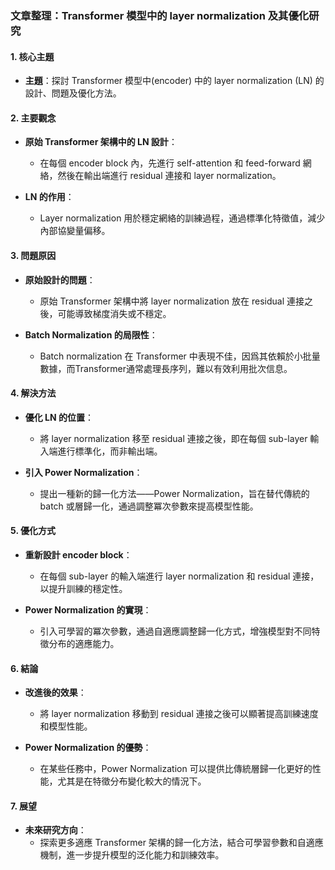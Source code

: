 ### 文章整理：Transformer 模型中的	layer normalization	及其優化研究

#### 1. 核心主題
- **主題**：探討 Transformer 模型中(encoder) 中的 layer normalization (LN) 的設計、問題及優化方法。

#### 2. 主要觀念
- **原始 Transformer 架構中的 LN 設計**：
  - 在每個 encoder block 內，先進行 self-attention 和 feed-forward 網絡，然後在輸出端進行 residual 連接和 layer normalization。
  
- **LN 的作用**：
  - Layer normalization 用於穩定網絡的訓練過程，通過標準化特徵值，減少內部協變量偏移。

#### 3. 問題原因
- **原始設計的問題**：
  - 原始 Transformer 架構中將 layer normalization 放在 residual 連接之後，可能導致梯度消失或不穩定。
  
- **Batch Normalization 的局限性**：
  - Batch normalization 在 Transformer 中表現不佳，因爲其依賴於小批量數據，而Transformer通常處理長序列，難以有效利用批次信息。

#### 4. 解決方法
- **優化 LN 的位置**：
  - 將 layer normalization 移至 residual 連接之後，即在每個 sub-layer 輸入端進行標準化，而非輸出端。
  
- **引入 Power Normalization**：
  - 提出一種新的歸一化方法——Power Normalization，旨在替代傳統的 batch 或層歸一化，通過調整冪次參數來提高模型性能。

#### 5. 優化方式
- **重新設計 encoder block**：
  - 在每個 sub-layer 的輸入端進行 layer normalization 和 residual 連接，以提升訓練的穩定性。
  
- **Power Normalization 的實現**：
  - 引入可學習的冪次參數，通過自適應調整歸一化方式，增強模型對不同特徵分布的適應能力。

#### 6. 結論
- **改進後的效果**：
  - 將 layer normalization 移動到 residual 連接之後可以顯著提高訓練速度和模型性能。
  
- **Power Normalization 的優勢**：
  - 在某些任務中，Power Normalization 可以提供比傳統層歸一化更好的性能，尤其是在特徵分布變化較大的情況下。

#### 7. 展望
- **未來研究方向**：
  - 探索更多適應 Transformer 架構的歸一化方法，結合可學習參數和自適應機制，進一步提升模型的泛化能力和訓練效率。